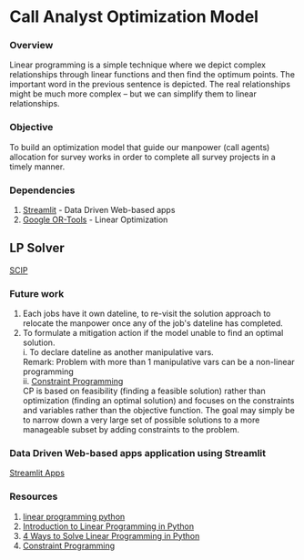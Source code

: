 # Call Analyst Optimization Model

### Overview
Linear programming is a simple technique where we depict complex relationships through linear functions and then find the optimum points. The important word in the previous sentence is depicted. The real relationships might be much more complex – but we can simplify them to linear relationships.

### Objective
To build an optimization model that guide our manpower (call agents) allocation for survey works in order to complete all survey projects in a timely manner.

### Dependencies
1. [Streamlit](https://docs.streamlit.io/) - Data Driven Web-based apps
2. [Google OR-Tools](https://developers.google.com/optimization/introduction) - Linear Optimization

## LP Solver
[SCIP](https://www.scipopt.org/)

### Future work
1. Each jobs have it own dateline, to re-visit the solution approach to relocate the manpower once any of the job's dateline has completed.
2. To formulate a mitigation action if the model unable to find an optimal solution.<br />
   i.  To declare dateline as another manipulative vars.<br />
       Remark: Problem with more than 1 manipulative vars can be a non-linear programming<br />
   ii. [Constraint Programming](https://developers.google.com/optimization/cp)<br />
       CP is based on feasibility (finding a feasible solution) rather than optimization (finding an optimal solution) and focuses on the constraints and variables rather than the objective function. The goal may simply be to narrow down a very large set of possible solutions to a more manageable subset by adding constraints to the problem.

### Data Driven Web-based apps application using Streamlit
[Streamlit Apps](https://invoke-analytics-call-analyst-optimization-mod-streamlit-q2rqkk.streamlit.app/)

### Resources
1. [linear programming python](https://realpython.com/linear-programming-python/#linear-programming-solvers)
2. [Introduction to Linear Programming in Python](https://mlabonne.github.io/blog/posts/2022-03-02-linear_programming.html#v.-optimize)
3. [4 Ways to Solve Linear Programming in Python](https://medium.com/@chongjingting/4-ways-to-solve-linear-programming-in-python-b4af36b7894d)
4. [Constraint Programming](https://developers.google.com/optimization/cp)
